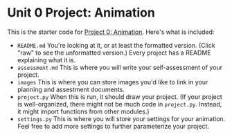# Unit 0 Project: Animation

This is the starter code for [Project 0: Animation](http://cs.fablearn.org/courses/cs9/unit00/project). 
Here's what is included:

- `README.md` You're looking at it, or at least the formatted version. (Click "raw" to see the unformatted version.) Every project has a README explaining what it is.
- `assessment.md` This is where you will write your self-assessment of your project.
- `images` This is where you can store images you'd like to link in your planning and assestment documents. 
- `project.py` When this is run, it should draw your project. (If your project is well-organized, there might not be much code in `project.py`. Instead, it might import functions from other modules.)
- `settings.py` This is where you will store your settings for your animation. Feel free to add more settings to further parameterize your project. 
